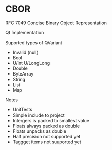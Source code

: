 CBOR
====
RFC 7049 Concise Binary Object Representation

Qt İmplementation

Suported types of QVariant
* Invalid (null)
* Bool
* U/Int U/LongLong
* Double
* ByteArray
* String
* List
* Map

Notes
* UnitTests
* Simple include to project
* Intergers is packed to smallest value
* Floats always packed as double
* Floats unpacks as double
* Half precision not supported yet
* Taggget items not suuported yet

